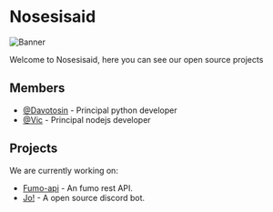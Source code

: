 
<!--

**Here are some ideas to get you started:**

🙋‍♀️ A short introduction - what is your organization all about?
🌈 Contribution guidelines - how can the community get involved?
👩‍💻 Useful resources - where can the community find your docs? Is there anything else the community should know?
🍿 Fun facts - what does your team eat for breakfast?
🧙 Remember, you can do mighty things with the power of [Markdown](https://guides.github.com/features/mastering-markdown/)
-->

# Nosesisaid
![Banner](https://user-images.githubusercontent.com/74506415/139712567-0c6e5ce1-3db8-40e7-8d14-bf2c4292bcdd.gif)

Welcome to Nosesisaid, here you can see our open source projects

## Members 

- [@Davotosin](https://github.com/Davodotttsin) - Principal python developer
- [@Vic](https://github.com/victorioxd) - Principal nodejs developer

## Projects

We are  currently working on:

- [Fumo-api](https://github.com/nosesisaid/fumo-rest-api) - An fumo rest API.
- [Jo!](https://github.com/4nt0n10m4/jo) - A open source discord bot.
